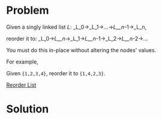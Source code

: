 
# Problem

Given a singly linked list _L_: _L_0→_L_1→…→_L__n_-1→_L_n,

reorder it to: _L_0→_L__n_→_L_1→_L__n_-1→_L_2→_L__n_-2→…

You must do this in-place without altering the nodes' values.

For example,

Given `{1,2,3,4}`, reorder it to `{1,4,2,3}`.



[Reorder List](https://leetcode.com/problems/reorder-list)

# Solution




